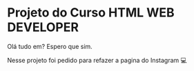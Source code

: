 # Projeto do Curso HTML WEB DEVELOPER  #

Olá tudo em? Espero que sim.

Nesse projeto foi pedido para refazer a pagina do Instagram :computer:

